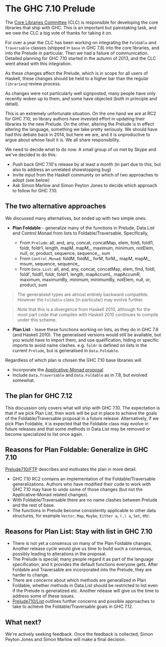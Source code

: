 # The GHC 7.10 Prelude


The [ Core Libraries Committee](https://wiki.haskell.org/Core_Libraries_Committee) (CLC) is responsible for developing the core libraries that ship with GHC.  This is an important but painstaking task, and we owe the CLC a big vote of thanks for taking it on.


For over a year the CLC has been working on integrating the `Foldable` and `Traversable` classes (shipped in `base` in GHC 7.8) into the core libraries, and into the Prelude in particular.  Then we had a failure of communication.  Detailed planning for GHC 7.10 started in the autumn of 2013, and the CLC went ahead with this integration. 


As these changes affect the Prelude, which is in scope for all users of Haskell, these changes should be held to a higher bar than the regular `libraries@` review process.


As changes were not particularly well signposted, many people have only recently woken up to them, and some have objected (both in principle and detail).


This is an extremely unfortunate situation.  On the one hand we are at RC2 for GHC 7.10, so library authors have invested effort in updating their libraries to the new Prelude.  On the other, altering the Prelude is in effect altering the language, something we take pretty seriously.  We should have had this debate back in 2014, but here we are, and it is unproductive to argue about whose fault it is.  We all share responsibility.


We need to decide what to do now.  A small group of us met by Skype and we've decided to do this:

- Push back GHC 7.10's release by at least a month (in part due to this, but also to address an unrelated showstopping bug)
- Invite input from the Haskell community on which of two approaches to adopt (see below)
- Ask Simon Marlow and Simon Peyton Jones to decide which approach to follow for GHC 7.10.

## The two alternative approaches


We discussed many alternatives, but ended up with two simple ones:

- **Plan Foldable** - generalize many of the functions in Prelude, Data.List and Control.Monad from lists to Foldable/Traversable.  Specifically, 

  - From `Prelude`: all, and, any, concat, concatMap, elem, foldl, foldl1, foldr, foldr1, length, mapM, mapM_, maximum, minimum, notElem, null, or, product, sequence, sequence_, sum
  - From `Control.Monad`: foldM, foldM_, forM, forM_, mapM, mapM_, msum, sequence, sequence_
  - From `Data.List`: all, and, any, concat, concatMap, elem, find, foldl, foldl', foldl1, foldr, foldr1, length, mapAccumL, mapAccumR, maximum, maximumBy, minimum, minimumBy, notElem, null, or, product, sum

>
> The generalised types are almost entirely backward compatible.  However the `Foldable` class (in particular) may evolve further.

>
> Note that this is a divergence from Haskell 2010, although for the most part code that compiles with Haskell 2010 continues to compile under this scheme.

- **Plan List** - leave these functions working on lists, as they do in GHC 7.8 (and Haskell 2010).  The generalised versions would still be available, but you would have to import them, and use qualification, hiding or specific imports to avoid name clashes.  e.g. `foldr` is defined on lists in the current `Prelude`, but is generalised in `Data.Foldable`.


Regardless of which plan is chosen the GHC 7.10 base libraries will

- Incorporate the [ Applicative-Monad proposal](https://wiki.haskell.org/Functor-Applicative-Monad_Proposal)
- Include `Data.Traversable` and `Data.Foldable` as in 7.8, but evolved somewhat. 

## The plan for GHC 7.12


This discussion only covers what will ship with GHC 7.10. The expectation is that if we pick Plan List, then work will be put in place to achieve the goals of the Foldable/Traversable proposal in a future release. Alternatively, if we pick Plan Foldable, it is expected that the Foldable class may evolve in future releases and that some methods in Data.List may be removed or become specialized to list once again. 

## Reasons for Plan Foldable: Generalize in GHC 7.10

[Prelude710/FTP](prelude710/ftp) describes and motivates the plan in more detail.

- GHC 7.10 RC2 contains an implementation of the Foldable/Traversable generalizations. Authors who have modified their code to work with GHC 7.10 may have to undo some of those changes (but not the Applicative-Monad related changes).
- With Foldable/Traversable there are no name clashes between Prelude and the rest of base.
- The functions in Prelude become consistently applicable to other data structures, for example `Vector`, `Map`, `Maybe`, `Either a`, `(,) a`, `Set`, etc.

## Reasons for Plan List: Stay with list in GHC 7.10

- There is not yet a consensus on many of the Plan Foldable changes. Another release cycle would give us time to build such a consensus, possibly leading to alterations in the proposal.
- The Prelude is special; many people regard it as part of the language specification, and it provides the default functions everyone gets. After Foldable and Traversable are incorporated into the Prelude, they are harder to change.
- There are concerns about which methods are generalized in Plan Foldable, whether methods in Data.List should be restricted to list even if the Prelude is generalized etc. Another release will give us the time to address some of these issues.
- [Prelude710/List](prelude710/list) outlines further concerns and possible approaches to take to achieve the Foldable/Traversable goals in GHC 7.12.

## What next?


We're actively seeking feedback. Once the feedback is collected, Simon Peyton Jones and Simon Marlow will make a final decision.
